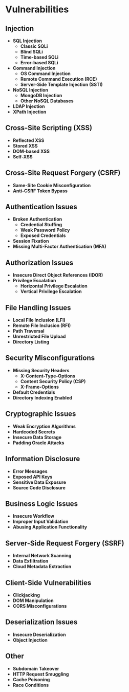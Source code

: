 # **Vulnerabilities**

## **Injection**
- **SQL Injection**
  - **Classic SQLi**
  - **Blind SQLi**
  - **Time-based SQLi**
  - **Error-based SQLi**
- **Command Injection**
  - **OS Command Injection**
  - **Remote Command Execution (RCE)**
  - **Server-Side Template Injection (SSTI)**
- **NoSQL Injection**
  - **MongoDB Injection**
  - **Other NoSQL Databases**
- **LDAP Injection**
- **XPath Injection**

## **Cross-Site Scripting (XSS)**
- **Reflected XSS**
- **Stored XSS**
- **DOM-based XSS**
- **Self-XSS**

## **Cross-Site Request Forgery (CSRF)**
- **Same-Site Cookie Misconfiguration**
- **Anti-CSRF Token Bypass**

## **Authentication Issues**
- **Broken Authentication**
  - **Credential Stuffing**
  - **Weak Password Policy**
  - **Exposed Credentials**
- **Session Fixation**
- **Missing Multi-Factor Authentication (MFA)**

## **Authorization Issues**
- **Insecure Direct Object References (IDOR)**
- **Privilege Escalation**
  - **Horizontal Privilege Escalation**
  - **Vertical Privilege Escalation**

## **File Handling Issues**
- **Local File Inclusion (LFI)**
- **Remote File Inclusion (RFI)**
- **Path Traversal**
- **Unrestricted File Upload**
- **Directory Listing**

## **Security Misconfigurations**
- **Missing Security Headers**
  - **X-Content-Type-Options**
  - **Content Security Policy (CSP)**
  - **X-Frame-Options**
- **Default Credentials**
- **Directory Indexing Enabled**

## **Cryptographic Issues**
- **Weak Encryption Algorithms**
- **Hardcoded Secrets**
- **Insecure Data Storage**
- **Padding Oracle Attacks**

## **Information Disclosure**
- **Error Messages**
- **Exposed API Keys**
- **Sensitive Data Exposure**
- **Source Code Disclosure**

## **Business Logic Issues**
- **Insecure Workflow**
- **Improper Input Validation**
- **Abusing Application Functionality**

## **Server-Side Request Forgery (SSRF)**
- **Internal Network Scanning**
- **Data Exfiltration**
- **Cloud Metadata Extraction**

## **Client-Side Vulnerabilities**
- **Clickjacking**
- **DOM Manipulation**
- **CORS Misconfigurations**

## **Deserialization Issues**
- **Insecure Deserialization**
- **Object Injection**

## **Other**
- **Subdomain Takeover**
- **HTTP Request Smuggling**
- **Cache Poisoning**
- **Race Conditions**